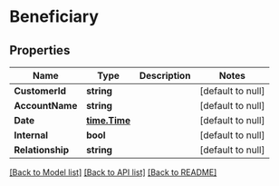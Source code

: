 # Beneficiary

## Properties
Name | Type | Description | Notes
------------ | ------------- | ------------- | -------------
**CustomerId** | **string** |  | [default to null]
**AccountName** | **string** |  | [default to null]
**Date** | [**time.Time**](time.Time.md) |  | [default to null]
**Internal** | **bool** |  | [default to null]
**Relationship** | **string** |  | [default to null]

[[Back to Model list]](../README.md#documentation-for-models) [[Back to API list]](../README.md#documentation-for-api-endpoints) [[Back to README]](../README.md)


